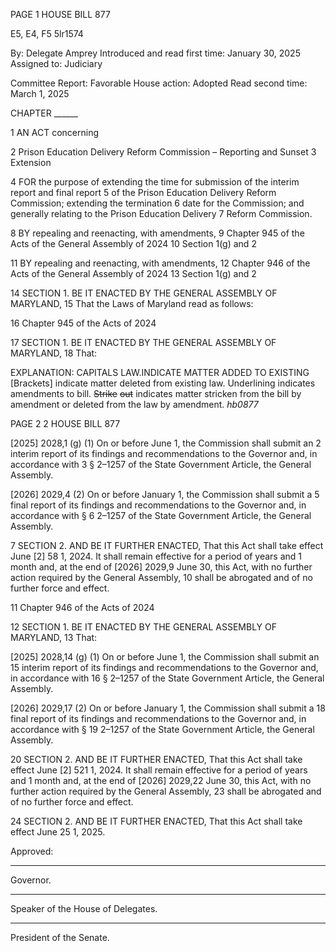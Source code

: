 PAGE 1
HOUSE BILL 877

E5, E4, F5 5lr1574

By: Delegate Amprey
Introduced and read first time: January 30, 2025
Assigned to: Judiciary

Committee Report: Favorable
House action: Adopted
Read second time: March 1, 2025

CHAPTER ______

1 AN ACT concerning

2 Prison Education Delivery Reform Commission – Reporting and Sunset
3 Extension

4 FOR the purpose of extending the time for submission of the interim report and final report
5 of the Prison Education Delivery Reform Commission; extending the termination
6 date for the Commission; and generally relating to the Prison Education Delivery
7 Reform Commission.

8 BY repealing and reenacting, with amendments,
9 Chapter 945 of the Acts of the General Assembly of 2024
10 Section 1(g) and 2

11 BY repealing and reenacting, with amendments,
12 Chapter 946 of the Acts of the General Assembly of 2024
13 Section 1(g) and 2

14 SECTION 1. BE IT ENACTED BY THE GENERAL ASSEMBLY OF MARYLAND,
15 That the Laws of Maryland read as follows:

16 Chapter 945 of the Acts of 2024

17 SECTION 1. BE IT ENACTED BY THE GENERAL ASSEMBLY OF MARYLAND,
18 That:

EXPLANATION: CAPITALS LAW.INDICATE MATTER ADDED TO EXISTING
[Brackets] indicate matter deleted from existing law.
Underlining indicates amendments to bill.
~~Strike~~ ~~out~~ indicates matter stricken from the bill by amendment or deleted from the law by
amendment. *hb0877*

PAGE 2
2 HOUSE BILL 877

[2025] 2028,1 (g) (1) On or before June 1, the Commission shall submit an
2 interim report of its findings and recommendations to the Governor and, in accordance with
3 § 2–1257 of the State Government Article, the General Assembly.

[2026] 2029,4 (2) On or before January 1, the Commission shall submit a
5 final report of its findings and recommendations to the Governor and, in accordance with §
6 2–1257 of the State Government Article, the General Assembly.

7 SECTION 2. AND BE IT FURTHER ENACTED, That this Act shall take effect June
[2] 58 1, 2024. It shall remain effective for a period of years and 1 month and, at the end of
[2026] 2029,9 June 30, this Act, with no further action required by the General Assembly,
10 shall be abrogated and of no further force and effect.

11 Chapter 946 of the Acts of 2024

12 SECTION 1. BE IT ENACTED BY THE GENERAL ASSEMBLY OF MARYLAND,
13 That:

[2025] 2028,14 (g) (1) On or before June 1, the Commission shall submit an
15 interim report of its findings and recommendations to the Governor and, in accordance with
16 § 2–1257 of the State Government Article, the General Assembly.

[2026] 2029,17 (2) On or before January 1, the Commission shall submit a
18 final report of its findings and recommendations to the Governor and, in accordance with §
19 2–1257 of the State Government Article, the General Assembly.

20 SECTION 2. AND BE IT FURTHER ENACTED, That this Act shall take effect June
[2] 521 1, 2024. It shall remain effective for a period of years and 1 month and, at the end of
[2026] 2029,22 June 30, this Act, with no further action required by the General Assembly,
23 shall be abrogated and of no further force and effect.

24 SECTION 2. AND BE IT FURTHER ENACTED, That this Act shall take effect June
25 1, 2025.

Approved:

________________________________________________________________________________
Governor.

________________________________________________________________________________
Speaker of the House of Delegates.

________________________________________________________________________________
President of the Senate.